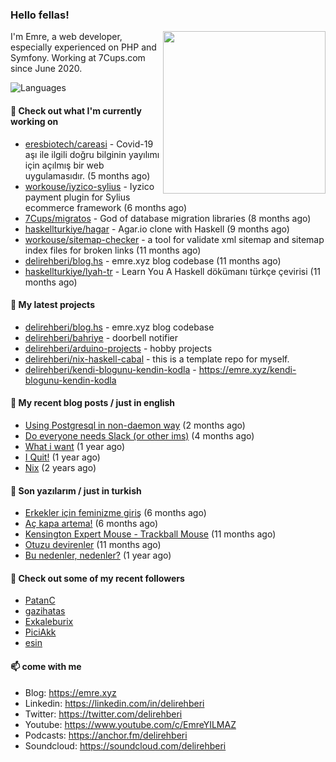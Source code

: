 <h3>Hello fellas!</h3>
 

<img align="right" src="https://media.giphy.com/media/ZE6HYckyroMWwSp11C/giphy-downsized.gif" width="260">

I'm Emre, a web developer, especially experienced on PHP and Symfony. Working at 7Cups.com since June 2020. 

![Languages](https://github-readme-stats.vercel.app/api/top-langs/?username=delirehberi&layout=compact)

#### 👷 Check out what I'm currently working on

- [eresbiotech/careasi](https://github.com/eresbiotech/careasi) - Covid-19 aşı ile ilgili doğru bilginin yayılımı için açılmış bir web uygulamasıdır. (5 months ago)
- [workouse/iyzico-sylius](https://github.com/workouse/iyzico-sylius) - Iyzico payment plugin for Sylius ecommerce framework (6 months ago)
- [7Cups/migratos](https://github.com/7Cups/migratos) - God of database migration libraries (8 months ago)
- [haskellturkiye/hagar](https://github.com/haskellturkiye/hagar) - Agar.io clone with Haskell (9 months ago)
- [workouse/sitemap-checker](https://github.com/workouse/sitemap-checker) - a tool for validate xml sitemap and sitemap index files for broken links (11 months ago)
- [delirehberi/blog.hs](https://github.com/delirehberi/blog.hs) - emre.xyz blog codebase  (11 months ago)
- [haskellturkiye/lyah-tr](https://github.com/haskellturkiye/lyah-tr) - Learn You A Haskell dökümanı türkçe çevirisi (11 months ago)

#### 🌱 My latest projects

- [delirehberi/blog.hs](https://github.com/delirehberi/blog.hs) - emre.xyz blog codebase 
- [delirehberi/bahriye](https://github.com/delirehberi/bahriye) - doorbell notifier
- [delirehberi/arduino-projects](https://github.com/delirehberi/arduino-projects) - hobby projects
- [delirehberi/nix-haskell-cabal](https://github.com/delirehberi/nix-haskell-cabal) - this is a template repo for myself.
- [delirehberi/kendi-blogunu-kendin-kodla](https://github.com/delirehberi/kendi-blogunu-kendin-kodla) - https://emre.xyz/kendi-blogunu-kendin-kodla

#### 📜 My recent blog posts / just in english

- [Using Postgresql in non-daemon way](https://emre.xyz/using-postgresql-in-non-daemon-way) (2 months ago)
- [Do everyone needs Slack (or other ims)](https://emre.xyz/do-everyone-needs-slack-or-other-ims) (4 months ago)
- [What i want](https://emre.xyz/what-i-want) (1 year ago)
- [I Quit!](https://emre.xyz/i-quit) (1 year ago)
- [Nix](https://emre.xyz/nix) (2 years ago)

#### 📜 Son yazılarım / just in turkish

- [Erkekler için feminizme giriş](https://emre.xyz/erkekler-icin-feminizme-giris) (6 months ago)
- [Aç kapa artema!](https://emre.xyz/ac-kapa-artema) (6 months ago)
- [Kensington Expert Mouse - Trackball Mouse](https://emre.xyz/kensington-expert-mouse-trackball-mouse) (11 months ago)
- [Otuzu devirenler](https://emre.xyz/otuzu-devirenler) (11 months ago)
- [Bu nedenler, nedenler?](https://emre.xyz/bu-nedenler-nedenler) (1 year ago)

#### 👯 Check out some of my recent followers

- [PatanC](https://github.com/PatanC)
- [gazihatas](https://github.com/gazihatas)
- [Exkaleburix](https://github.com/Exkaleburix)
- [PiciAkk](https://github.com/PiciAkk)
- [esin](https://github.com/esin)

#### 📫 come with me

- Blog: https://emre.xyz
- Linkedin: https://linkedin.com/in/delirehberi
- Twitter: https://twitter.com/delirehberi
- Youtube: https://www.youtube.com/c/EmreYILMAZ
- Podcasts: https://anchor.fm/delirehberi
- Soundcloud: https://soundcloud.com/delirehberi


